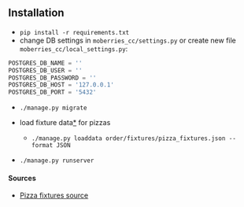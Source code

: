 ## Installation

- `pip install -r requirements.txt`
- change DB settings in `moberries_cc/settings.py` or create new file `moberries_cc/local_settings.py`:

```python
POSTGRES_DB_NAME = ''
POSTGRES_DB_USER = ''
POSTGRES_DB_PASSWORD = ''
POSTGRES_DB_HOST = '127.0.0.1'
POSTGRES_DB_PORT = '5432'
```


- `./manage.py migrate`
- load fixture data[*](#Sources) for pizzas

    - `./manage.py loaddata order/fixtures/pizza_fixtures.json --format JSON` 

- `./manage.py runserver`


#### Sources
- [Pizza fixtures source](https://en.wikipedia.org/wiki/List_of_pizza_varieties_by_country#Malta)